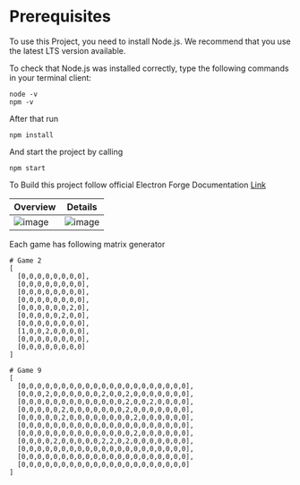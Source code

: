 # Prerequisites
To use this Project, you need to install Node.js. We recommend that you use the latest LTS version available.

To check that Node.js was installed correctly, type the following commands in your terminal client:
```
node -v
npm -v
```
After that run
```
npm install
```
And start the project by calling
```
npm start
```
To Build this project follow official Electron Forge Documentation [Link](https://www.electronforge.io/config/makers)


| Overview | Details |
|--------------|-----------|
| ![image](https://user-images.githubusercontent.com/17837758/151455400-2c25ca4f-99db-4afe-8afc-2bb15783c641.png) | ![image](https://user-images.githubusercontent.com/17837758/151455436-1a333488-7088-4ea8-8464-538076c3e99f.png) |

Each game has following matrix generator

```
# Game 2
[
  [0,0,0,0,0,0,0,0],
  [0,0,0,0,0,0,0,0],
  [0,0,0,0,0,0,0,0],
  [0,0,0,0,0,0,0,0],
  [0,0,0,0,0,0,2,0],
  [0,0,0,0,0,2,0,0],
  [0,0,0,0,0,0,0,0],
  [1,0,0,2,0,0,0,0],
  [0,0,0,0,0,0,0,0],
  [0,0,0,0,0,0,0,0]
]

# Game 9
[
  [0,0,0,0,0,0,0,0,0,0,0,0,0,0,0,0,0,0,0,0,0],
  [0,0,0,2,0,0,0,0,0,0,2,0,0,2,0,0,0,0,0,0,0],
  [0,0,0,0,0,0,0,0,0,0,0,0,0,2,0,0,2,0,0,0,0],
  [0,0,0,0,0,2,0,0,0,0,0,0,0,2,0,0,0,0,0,0,0],
  [0,0,0,0,0,2,0,0,0,0,0,0,0,0,2,0,0,0,0,0,0],
  [0,0,0,0,0,0,0,0,0,0,0,0,0,0,0,0,0,0,0,0,0],
  [0,0,0,0,0,0,0,0,0,0,0,0,0,0,2,0,0,0,0,0,0],
  [0,0,0,0,2,0,0,0,0,0,2,2,0,2,0,0,0,0,0,0,0],
  [0,0,0,0,0,0,0,0,0,0,0,0,0,0,0,0,0,0,0,0,0],
  [0,0,0,0,0,0,0,0,0,0,0,0,0,0,0,0,0,0,0,0,0],
  [0,0,0,0,0,0,0,0,0,0,0,0,0,0,0,0,0,0,0,0,0]
]
```
